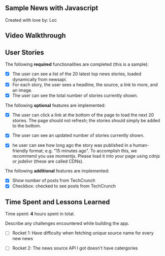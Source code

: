 ## Sample News with Javascript

Created with love by: Loc

## Video Walkthrough


## User Stories

The following **required** functionalities are completed (this is a sample):

* [x] The user can see a list of the 20 latest top news stories, loaded dynamically from newsapi.
* [x] For each story, the user sees a headline, the source, a link to more, and an image. 
* [x] The user can see the total number of stories currently shown.

The following **optional** features are implemented:

* [x] The user can click a link at the bottom of the page to load the next 20 stories. The page should not refresh; the stories should simply be added to the bottom. 
* [x] The user can see an updated number of stories currently shown.
* [x] he user can see how long ago the story was published in a human-friendly format; e.g. "15 minutes ago". To accomplish this, we recommend you use momentjs. Please load it into your page using cdnjs or jsdelivr (these are called CDNs).


The following **additional** features are implemented:

* [x] Show number of posts from TechCrunch
* [x] Checkbox: checked to see posts from TechCrunch

## Time Spent and Lessons Learned

Time spent: **4** hours spent in total.

Describe any challenges encountered while building the app.
* [ ] Rocket 1: Have difficulty when fetching unique source name for every new news
* [ ] Rocket 2: The news source API I got doesn't have catergories


